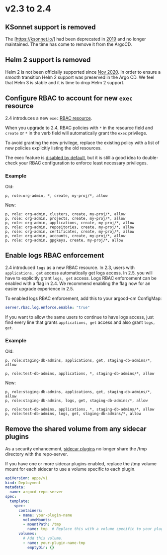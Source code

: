 # v2.3 to 2.4

## KSonnet support is removed

The [https://ksonnet.io/] had been deprecated in [2019](https://github.com/ksonnet/ksonnet/pull/914/files) and no longer maintained.
The time has come to remove it from the ArgoCD.

## Helm 2 support is removed

Helm 2 is not been officially supported since [Nov 2020](https://helm.sh/blog/helm-2-becomes-unsupported/). In order to ensure a smooth transition
Helm 2 support was preserved in the Argo CD. We feel that Helm 3 is stable and it is time to drop Helm 2 support.


## Configure RBAC to account for new `exec` resource

2.4 introduces a new `exec` [RBAC resource](https://argo-cd.readthedocs.io/en/stable/operator-manual/rbac/#rbac-resources-and-actions).

When you upgrade to 2.4, RBAC policies with `*` in the resource field and `create` or `*` in the verb field will automatically grant the `exec` privilege.

To avoid granting the new privilege, replace the existing policy with a list of new policies explicitly listing the old resources.

The exec feature is [disabled by default](https://argo-cd.readthedocs.io/en/stable/operator-manual/rbac/#exec-resource), 
but it is still a good idea to double-check your RBAC configuration to enforce least necessary privileges.

### Example

Old:

```csv
p, role:org-admin, *, create, my-proj/*, allow
```

New:

```csv
p, role: org-admin, clusters, create, my-proj/*, allow
p, role: org-admin, projects, create, my-proj/*, allow
p, role: org-admin, applications, create, my-proj/*, allow
p, role: org-admin, repositories, create, my-proj/*, allow
p, role: org-admin, certificates, create, my-proj/*, allow
p, role: org-admin, accounts, create, my-proj/*, allow
p, role: org-admin, gpgkeys, create, my-proj/*, allow
```

## Enable logs RBAC enforcement

2.4 introduced `logs` as a new RBAC resource. In 2.3, users with `applications, get` access automatically get logs
access. In 2.5, you will have to explicitly grant `logs, get` access. Logs RBAC enforcement can be enabled with a flag
in 2.4. We recommend enabling the flag now for an easier upgrade experience in 2.5.

To enabled logs RBAC enforcement, add this to your argocd-cm ConfigMap:

```yaml
server.rbac.log.enforce.enable: "true"
```

If you want to allow the same users to continue to have logs access, just find every line that grants 
`applications, get` access and also grant `logs, get`. 

### Example

Old:

```csv
p, role:staging-db-admins, applications, get, staging-db-admins/*, allow

p, role:test-db-admins, applications, *, staging-db-admins/*, allow
```

New:

```csv
p, role:staging-db-admins, applications, get, staging-db-admins/*, allow
p, role:staging-db-admins, logs, get, staging-db-admins/*, allow

p, role:test-db-admins, applications, *, staging-db-admins/*, allow
p, role:test-db-admins, logs, get, staging-db-admins/*, allow
```

## Remove the shared volume from any sidecar plugins

As a security enhancement, [sidecar plugins](../../user-guide/config-management-plugins.md#option-2-configure-plugin-via-sidecar)
no longer share the /tmp directory with the repo-server.

If you have one or more sidecar plugins enabled, replace the /tmp volume mount for each sidecar to use a volume specific 
to each plugin.

```yaml
apiVersion: apps/v1
kind: Deployment
metadata:
  name: argocd-repo-server
spec:
  template:
    spec:
      containers:
      - name: your-plugin-name
        volumeMounts:
        - mountPath: /tmp
          name: tmp  # Replace this with a volume specific to your plugin, like your-plugin-name-tmp.
      volumes:
        # Add this volume.
        - name: your-plugin-name-tmp
          emptyDir: {}
```
